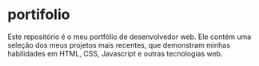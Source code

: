 # portifolio
Este repositório é o meu portfólio de desenvolvedor web. Ele contém uma seleção dos meus projetos mais recentes, que demonstram minhas habilidades em HTML, CSS, Javascript e outras tecnologias web.
